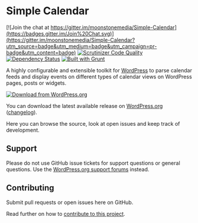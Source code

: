 # Simple Calendar

[![Join the chat at https://gitter.im/moonstonemedia/Simple-Calendar](https://badges.gitter.im/Join%20Chat.svg)](https://gitter.im/moonstonemedia/Simple-Calendar?utm_source=badge&utm_medium=badge&utm_campaign=pr-badge&utm_content=badge)
[![Scrutinizer Code Quality](https://scrutinizer-ci.com/g/moonstonemedia/Simple-Calendar/badges/quality-score.png?b=master)](https://scrutinizer-ci.com/g/moonstonemedia/Simple-Calendar/?branch=master)
[![Dependency Status](https://gemnasium.com/moonstonemedia/Simple-Calendar.svg)](https://gemnasium.com/moonstonemedia/Simple-Calendar)
[![Built with Grunt](https://cdn.gruntjs.com/builtwith.png)](http://gruntjs.com/)

A highly configurable and extensible toolkit for [WordPress](https://wordpress.org) to parse calendar feeds and display events on different types of calendar views on WordPress pages, posts or widgets.

[![Download from WordPress.org](https://raw.githubusercontent.com/moonstonemedia/Simple-Calendar/master/assets/images/wp/wordpress-download-btn.png)](https://wordpress.org/plugins/google-calendar-events/)

You can download the latest available release on [WordPress.org](https://wordpress.org/plugins/google-calendar-events/) ([changelog](https://wordpress.org/plugins/google-calendar-events/changelog/)).

Here you can browse the source, look at open issues and keep track of development.

## Support

Please do not use GitHub issue tickets for support questions or general questions. 
Use the [WordPress.org support forums](https://wordpress.org/support/plugin/google-calendar-events) instead.

## Contributing

Submit pull requests or open issues here on GitHub.

Read further on how to [contribute to this project](https://github.com/moonstonemedia/Simple-Calendar/blob/refactor/contributing.md).
